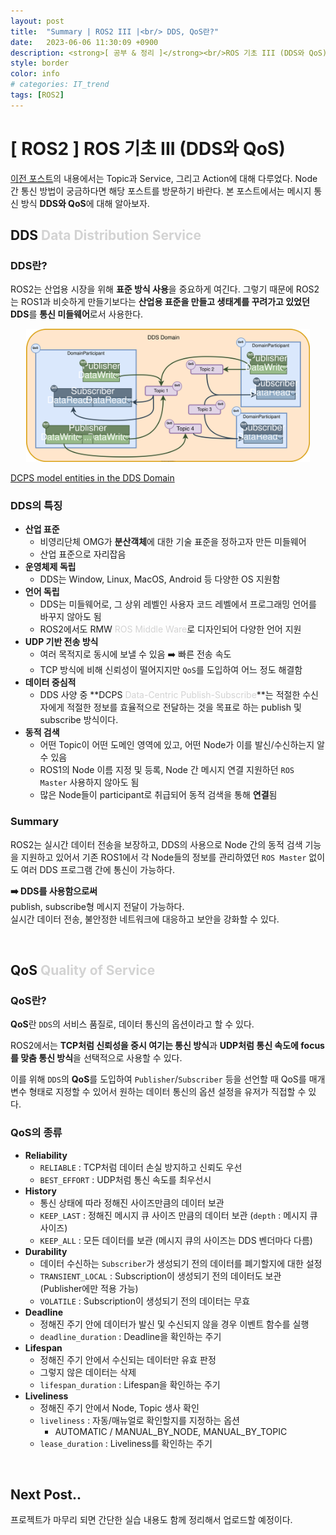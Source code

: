 ```yaml
---
layout: post
title:  "Summary | ROS2 III |<br/> DDS, QoS란?"
date:   2023-06-06 11:30:09 +0900
description: <strong>[ 공부 & 정리 ]</strong><br/>ROS 기초 III (DDS와 QoS)
style: border
color: info
# categories: IT_trend
tags: [ROS2]
---
```

# [ ROS2 ] ROS 기초 III (DDS와 QoS)

[이전 포스트](https://seul1230.github.io/it_trend/2023-06-05-ROS2-topic-service-action/)의 내용에서는 Topic과 Service, 그리고 Action에 대해 다루었다. Node 간 통신 방법이 궁금하다면 해당 포스트를 방문하기 바란다. 본 포스트에서는 메시지 통신 방식 **DDS와 QoS**에 대해 알아보자. 


## DDS <font color='lightgray'>Data Distribution Service</font>

<h3 class='line-mark-blue'>DDS란?</h3>

ROS2는 산업용 시장을 위해 **표준 방식 사용**을 중요하게 여긴다. 그렇기 때문에 ROS2는 ROS1과 비슷하게 만들기보다는 **산업용 표준을 만들고 생태계를 꾸려가고 있었던 DDS**를 **통신 미들웨어**로서 사용한다. 

<p align='center'><img src='/assets/img/ros/dds_domain.svg' width='90%'><figcaption><a href='https://fast-dds.docs.eprosima.com/en/latest/fastdds/getting_started/definitions.html'>DCPS model entities in the DDS Domain</a></figcaption></p>

<h3 class='line-mark-blue'>DDS의 특징</h3>

- **산업 표준**
  - 비영리단체 OMG가 **분산객체**에 대한 기술 표준을 정하고자 만든 미들웨어
  - 산업 표준으로 자리잡음
- **운영체제 독립**
  - DDS는 Window, Linux, MacOS, Android 등 다양한 OS 지원함
- **언어 독립**
  - DDS는 미들웨어로, 그 상위 레벨인 사용자 코드 레벨에서 프로그래밍 언어를 바꾸지 않아도 됨
  - ROS2에서도 RMW <font color='lightgray'>ROS Middle Ware</font>로 디자인되어 다양한 언어 지원
- **UDP 기반 전송 방식**
  - 여러 목적지로 동시에 보낼 수 있음 ➡️ 빠른 전송 속도
  - TCP 방식에 비해 신뢰성이 떨어지지만 <code>QoS</code>를 도입하여 어느 정도 해결함
- **데이터 중심적**
  - DDS 사양 중 **DCPS <font color='lightgray'>Data-Centric Publish-Subscribe</font>**는 적절한 수신자에게 적절한 정보를 효율적으로 전달하는 것을 목표로 하는 publish 및 subscribe 방식이다.
- **동적 검색**
  - 어떤 Topic이 어떤 도메인 영역에 있고, 어떤 Node가 이를 발신/수신하는지 알 수 있음
  - ROS1의 Node 이름 지정 및 등록, Node 간 메시지 연결 지원하던 <code>ROS Master</code> 사용하지 않아도 됨
  - 많은 Node들이 participant로 취급되어 동적 검색을 통해 **연결**됨

<h3 class='line-mark-blue'>Summary</h3>

ROS2는 실시간 데이터 전송을 보장하고, DDS의 사용으로 Node 간의 동적 검색 기능을 지원하고 있어서 기존 ROS1에서 각 Node들의 정보를 관리하였던 <code>ROS Master</code> 없이도 여러 DDS 프로그램 간에 통신이 가능하다. 

**➡️ DDS를 사용함으로써**<br/>
publish, subscribe형 메시지 전달이 가능하다. <br/>
실시간 데이터 전송, 불안정한 네트워크에 대응하고 보안을 강화할 수 있다. 


<br>


## QoS <font color='lightgray'>Quality of Service</font>

<h3 class='line-mark-blue'>QoS란?</h3>

**QoS**란 <code>DDS</code>의 서비스 품질로, 데이터 통신의 옵션이라고 할 수 있다.

ROS2에서는 **TCP처럼 신뢰성을 중시 여기는 통신 방식**과 **UDP처럼 통신 속도에 focus를 맞춤 통신 방식**을 선택적으로 사용할 수 있다. 

이를 위해 <code>DDS</code>의 **QoS**를 도입하여 <code>Publisher</code>/<code>Subscriber</code> 등을 선언할 때 QoS를 매개변수 형태로 지정할 수 있어서 원하는 데이터 통신의 옵션 설정을 유저가 직접할 수 있다. 

<h3 class='line-mark-blue'>QoS의 종류</h3>

- **Reliability**
  - <code>RELIABLE</code> : TCP처럼 데이터 손실 방지하고 신뢰도 우선
  - <code>BEST_EFFORT</code> : UDP처럼 통신 속도를 최우선시
- **History**
  - 통신 상태에 따라 정해진 사이즈만큼의 데이터 보관
  - <code>KEEP_LAST</code> : 정해진 메시지 큐 사이즈 만큼의 데이터 보관 (<code>depth</code> : 메시지 큐 사이즈)
  - <code>KEEP_ALL</code> : 모든 데이터를 보관 (메시지 큐의 사이즈는 DDS 벤더마다 다름)
- **Durability**
  - 데이터 수신하는 <code>Subscriber</code>가 생성되기 전의 데이터를 폐기할지에 대한 설정
  - <code>TRANSIENT_LOCAL</code> : Subscription이 생성되기 전의 데이터도 보관 (Publisher에만 적용 가능)
  - <code>VOLATILE</code> : Subscription이 생성되기 전의 데이터는 무효
- **Deadline**
  - 정해진 주기 안에 데이터가 발신 및 수신되지 않을 경우 이벤트 함수를 실행
  - <code>deadline_duration</code> : Deadline을 확인하는 주기
- **Lifespan**
  - 정해진 주기 안에서 수신되는 데이터만 유효 판정
  - 그렇지 않은 데이터는 삭제
  - <code>lifespan_duration</code> : Lifespan을 확인하는 주기
- **Liveliness**
  - 정해진 주기 안에서 Node, Topic 생사 확인
  - <code>liveliness</code> : 자동/매뉴얼로 확인할지를 지정하는 옵션 
    - AUTOMATIC / MANUAL_BY_NODE, MANUAL_BY_TOPIC
  - <code>lease_duration</code> : Liveliness를 확인하는 주기


<br>

## Next Post..
프로젝트가 마무리 되면 간단한 실습 내용도 함께 정리해서 업로드할 예정이다. 